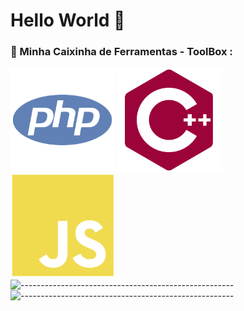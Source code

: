# Hello World 👋 


### 🧰 Minha Caixinha de Ferramentas - ToolBox :

<img src="https://raw.githubusercontent.com/devicons/devicon/7a4ca8aa871d6dca81691e018d31eed89cb70a76/icons/php/php-plain.svg" alt="PHP logo" width="33%" />
<img src="https://raw.githubusercontent.com/devicons/devicon/7a4ca8aa871d6dca81691e018d31eed89cb70a76/icons/cplusplus/cplusplus-plain.svg" alt="C++ logo" width="33%" />
<img src="https://raw.githubusercontent.com/devicons/devicon/7a4ca8aa871d6dca81691e018d31eed89cb70a76/icons/javascript/javascript-plain.svg" alt="Javascript logo" width="33%" />


<img src="https://raw.githubusercontent.com/andreasbm/readme/master/assets/lines/rainbow.png" alt="-----------------------------------------------------" style="max-width:100%;">
<img src="https://raw.githubusercontent.com/andreasbm/readme/master/assets/lines/rainbow.png" alt="-----------------------------------------------------" style="max-width:100%;">
<!--
**rdeprera/rdeprera** is a ✨ _special_ ✨ repository because its `README.md` (this file) appears on your GitHub profile.

Here are some ideas to get you started:

- 🔭 I’m currently working on ...
- 🌱 I’m currently learning ...
- 👯 I’m looking to collaborate on ...
- 🤔 I’m looking for help with ...
- 💬 Ask me about ...
- 📫 How to reach me: ...
- 😄 Pronouns: ...
- ⚡ Fun fact: ...
-->
